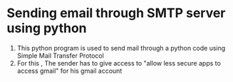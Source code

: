# Sending email through SMTP server using python
1. This python program is used to send mail through a python code using Simple Mail Transfer Protocol
2. For this , The sender has to give access to "allow less secure apps to access gmail" for his gmail account
